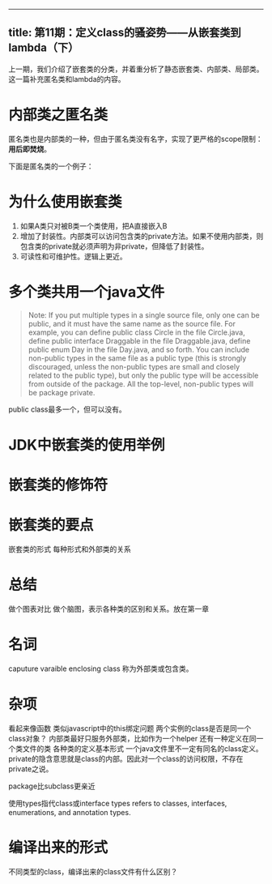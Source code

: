 
---
title: 第11期：定义class的骚姿势——从嵌套类到lambda（下）
---

上一期，我们介绍了嵌套类的分类，并着重分析了静态嵌套类、内部类、局部类。这一篇补充匿名类和lambda的内容。


# 内部类之匿名类

匿名类也是内部类的一种，但由于匿名类没有名字，实现了更严格的scope限制：**用后即焚烧**。

下面是匿名类的一个例子：



# 为什么使用嵌套类

1. 如果A类只对被B类一个类使用，把A直接嵌入B
2. 增加了封装性。内部类可以访问包含类的private方法。如果不使用内部类，则包含类的private就必须声明为非private，但降低了封装性。
3. 可读性和可维护性。逻辑上更近。

# 多个类共用一个java文件

>  Note: If you put multiple types in a single source file, only one can be public, and it must have the same name as the source file. For example, you can define public class Circle in the file Circle.java, define public interface Draggable in the file Draggable.java, define public enum Day in the file Day.java, and so forth.
> You can include non-public types in the same file as a public type (this is strongly discouraged, unless the non-public types are small and closely related to the public type), but only the public type will be accessible from outside of the package. All the top-level, non-public types will be package private.

public class最多一个，但可以没有。

# JDK中嵌套类的使用举例

# 嵌套类的修饰符

# 嵌套类的要点
嵌套类的形式
每种形式和外部类的关系

# 总结
做个图表对比
做个脑图，表示各种类的区别和关系。放在第一章

# 名词
caputure varaible
enclosing class
称为外部类或包含类。

# 杂项
看起来像函数
类似javascript中的this绑定问题
两个实例的class是否是同一个class对象？
内部类最好只服务外部类，比如作为一个helper
还有一种定义在同一个类文件的类
各种类的定义基本形式
一个java文件里不一定有同名的class定义。
private的隐含意思就是class的内部。因此对一个class的访问权限，不存在private之说。

package比subclass更亲近

使用types指代class或interface
types refers to classes, interfaces, enumerations, and annotation types.

# 编译出来的形式
不同类型的class，编译出来的class文件有什么区别？